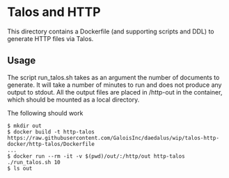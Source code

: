 
Talos and HTTP
==============

This directory contains a Dockerfile (and supporting scripts and DDL) to generate HTTP files via Talos.

Usage
-----

The script run_talos.sh takes as an argument the number of documents to generate.  It will take a number of minutes to run and does not produce any output to stdout.  All the output files are placed in /http-out in the container, which should be mounted as a local directory.

The following should work
```
$ mkdir out
$ docker build -t http-talos https://raw.githubusercontent.com/GaloisInc/daedalus/wip/talos-http-docker/http-talos/Dockerfile
...
$ docker run --rm -it -v $(pwd)/out/:/http/out http-talos ./run_talos.sh 10 
$ ls out
```

